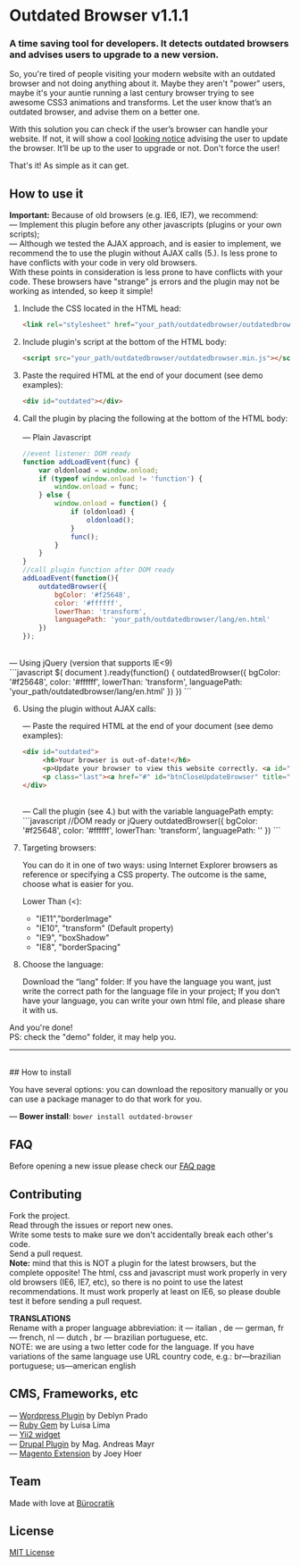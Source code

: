 # Outdated Browser v1.1.1

### A time saving tool for developers. It detects outdated browsers and advises users to upgrade to a new version.

So, you're tired of people visiting your modern website with an outdated browser and not doing anything about it.
Maybe they aren't "power" users, maybe it's your auntie running a last century browser trying to see awesome CSS3 animations and transforms. Let the user know that’s an outdated browser, and advise them on a better one.

With this solution you can check if the user’s browser can handle your website. If not, it will show a cool [looking notice](http://buro.pt/Wis6) advising the user to update the browser. It’ll be up to the user to upgrade or not. Don't force the user!

That's it! As simple as it can get.



## How to use it
**Important:** Because of old browsers (e.g. IE6, IE7), we recommend:
<br>  — Implement this plugin before any other javascripts (plugins or your own scripts); 
<br> — Although we tested the AJAX approach, and is easier to implement, we recommend the to use the plugin without AJAX calls (5.). Is less prone to have conflicts with your code in very old browsers.
<br>With these points in consideration is less prone to have conflicts with your code. These browsers have "strange" js errors and the plugin may not be working as intended, so keep it simple! 

1. Include the CSS located in the HTML head:

    ```html
    <link rel="stylesheet" href="your_path/outdatedbrowser/outdatedbrowser.min.css">
    ```

2. Include plugin's script at the bottom of the HTML body:

    ```html
    <script src="your_path/outdatedbrowser/outdatedbrowser.min.js"></script>
    ```

3. Paste the required HTML at the end of your document (see demo examples):

    ```html
    <div id="outdated"></div>
    ```


4. Call the plugin by placing the following at the bottom of the HTML body:
<br><br>
— Plain Javascript <br>
    ```javascript
    //event listener: DOM ready
    function addLoadEvent(func) {
        var oldonload = window.onload;
        if (typeof window.onload != 'function') {
            window.onload = func;
        } else {
            window.onload = function() {
                if (oldonload) {
                    oldonload();
                }
                func();
            }
        }
    }
    //call plugin function after DOM ready
    addLoadEvent(function(){
        outdatedBrowser({
            bgColor: '#f25648',
            color: '#ffffff',
            lowerThan: 'transform',
            languagePath: 'your_path/outdatedbrowser/lang/en.html'
        })
    });
    ```
<br>
— Using jQuery (version that supports IE&lt;9) <br>
    ```javascript
    $( document ).ready(function() {
        outdatedBrowser({
            bgColor: '#f25648',
            color: '#ffffff',
            lowerThan: 'transform',
            languagePath: 'your_path/outdatedbrowser/lang/en.html'
        })
    })
    ```

6. Using the plugin without AJAX calls:

    — Paste the required HTML at the end of your document (see demo examples):
    ```html
    <div id="outdated">
         <h6>Your browser is out-of-date!</h6>
         <p>Update your browser to view this website correctly. <a id="btnUpdateBrowser" href="http://outdatedbrowser.com/">Update my browser now </a></p>
         <p class="last"><a href="#" id="btnCloseUpdateBrowser" title="Close">&times;</a></p>
    </div>
    ```
    <br>
    — Call the plugin (see 4.) but with the variable languagePath empty:
     ```javascript
    //DOM ready or jQuery
        outdatedBrowser({
            bgColor: '#f25648',
            color: '#ffffff',
            lowerThan: 'transform',
            languagePath: ''
        })
    ```



6. Targeting browsers:

    You can do it in one of two ways: using Internet Explorer browsers as reference or specifying a CSS property. The outcome is the same, choose what is easier for you.


    Lower Than (<):
    * "IE11","borderImage"
    * "IE10", "transform" (Default property)
    * "IE9", "boxShadow"
    * "IE8", "borderSpacing"

7. Choose the language:

    Download the “lang" folder: If you have the language you want, just write the correct path for the language file in your project; If you don’t have your language, you can write your own html file, and please share it with us.

And you're done!
<br>PS: check the "demo" folder, it may help you.
***

<br>
## How to install

You have several options: you can download the repository manually or you can use a package manager to do that work for you.

— **Bower install**: `bower install outdated-browser`

## FAQ

Before opening a new issue please check our [FAQ page](https://github.com/burocratik/outdated-browser/wiki/FAQ)


## Contributing

Fork the project.
<br>Read through the issues or report new ones.
<br>Write some tests to make sure we don't accidentally break each other's code.
<br>Send a pull request.
<br>**Note:** mind that this is NOT a plugin for the latest browsers, but the complete opposite! The html, css and javascript must work properly in very old browsers (IE6, IE7, etc), so there is no point to use the latest recommendations. It must work properly at least on IE6, so please double test it before sending a pull request.

**TRANSLATIONS** <br>
Rename with a proper language abbreviation: it — italian , de — german, fr — french, nl — dutch , br — brazilian portuguese, etc. <br>
NOTE: we are using a two letter code for the language. If you have variations of the same language use URL country code, e.g.: br—brazilian portuguese; us—american english

## CMS, Frameworks, etc
— [Wordpress Plugin](https://github.com/deblynprado/wp-outdated-browser) by Deblyn Prado<br>
— [Ruby Gem](https://github.com/luisalima/outdatedbrowser_rails) by Luisa Lima <br>
— [Yii2 widget](http://www.yiiframework.com/extension/yii2-outdated-browser) <br>
— [Drupal Plugin](https://www.drupal.org/sandbox/agoradesign/2369737) by Mag. Andreas Mayr <br>
— [Magento Extension](https://github.com/gaugeinteractive/magento-outdated-browser) by Joey Hoer

## Team

Made with love at [Bürocratik](http://burocratik.com)


## License

[MIT License](http://zenorocha.mit-license.org/)
